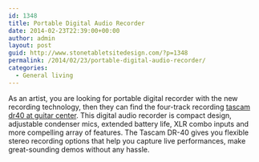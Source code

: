 ```yaml
---
id: 1348
title: Portable Digital Audio Recorder
date: 2014-02-23T22:39:00+00:00
author: admin
layout: post
guid: http://www.stonetabletsitedesign.com/?p=1348
permalink: /2014/02/23/portable-digital-audio-recorder/
categories:
  - General living
---
```

As an artist, you are looking for portable digital recorder with the new recording technology, then they can find the four-track recording [tascam dr40 at guitar center](http://www.guitarcenter.com/TASCAM-DR-40-Portable-Digital-Recorder-107058455-i2053494.gc). This digital audio recorder is compact design, adjustable condenser mics, extended battery life, XLR combo inputs and more compelling array of features. The Tascam DR-40 gives you flexible stereo recording options that help you capture live performances, make great-sounding demos without any hassle.